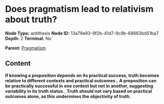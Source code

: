 # Does pragmatism lead to relativism about truth?

**Node Type:** antithesis
**Node ID:** 13a79e83-9f2b-41d7-9c9b-68663bd51ba7
**Depth:** 2
**Terminal:** No

**Parent:** [Pragmatism](pragmatism.md)

## Content

**If knowing a proposition depends on its practical success, truth becomes relative to different contexts and practical outcomes.**, **A proposition can be practically successful in one context but not in another, suggesting variability in its truth status.**, **Truth should not vary based on practical outcomes alone, as this undermines the objectivity of truth.**
